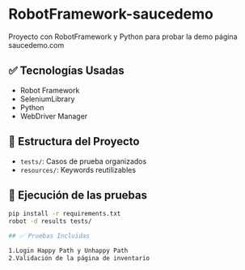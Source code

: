 # RobotFramework-saucedemo
Proyecto con RobotFramework y Python para probar la demo página saucedemo.com

## ✅ Tecnologías Usadas
- Robot Framework
- SeleniumLibrary
- Python
- WebDriver Manager

## 📂 Estructura del Proyecto
- `tests/`: Casos de prueba organizados
- `resources/`: Keywords reutilizables


## 🚀 Ejecución de las pruebas

```bash
pip install -r requirements.txt
robot -d results tests/

## ✅ Pruebas Incluidas

1.Login Happy Path y Unhappy Path
2.Validación de la página de inventario
